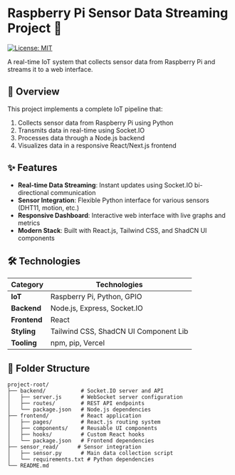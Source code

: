 # Raspberry Pi Sensor Data Streaming Project 🚀

[![License: MIT](https://img.shields.io/badge/License-MIT-yellow.svg)](https://opensource.org/licenses/MIT)

A real-time IoT system that collects sensor data from Raspberry Pi and streams it to a web interface.

## 📝 Overview
This project implements a complete IoT pipeline that:
1. Collects sensor data from Raspberry Pi using Python
2. Transmits data in real-time using Socket.IO
3. Processes data through a Node.js backend
4. Visualizes data in a responsive React/Next.js frontend

## ✨ Features
- **Real-time Data Streaming**: Instant updates using Socket.IO bi-directional communication
- **Sensor Integration**: Flexible Python interface for various sensors (DHT11, motion, etc.)
- **Responsive Dashboard**: Interactive web interface with live graphs and metrics
- **Modern Stack**: Built with React.js, Tailwind CSS, and ShadCN UI components

## 🛠️ Technologies
| Category       | Technologies                          |
|----------------|---------------------------------------|
| **IoT**        | Raspberry Pi, Python, GPIO            |
| **Backend**    | Node.js, Express, Socket.IO           |
| **Frontend**   | React                                 |
| **Styling**    | Tailwind CSS, ShadCN UI Component Lib |
| **Tooling**    | npm, pip, Vercel                      |

## 📂 Folder Structure
```text
project-root/
├── backend/           # Socket.IO server and API
│   ├── server.js      # WebSocket server configuration
│   ├── routes/        # REST API endpoints
│   └── package.json   # Node.js dependencies
├── frontend/          # React application
│   ├── pages/         # React.js routing system
│   ├── components/    # Reusable UI components
│   ├── hooks/         # Custom React hooks
│   └── package.json   # Frontend dependencies
├── sensor_read/      # Sensor integration
│   ├── sensor.py      # Main data collection script
│   └── requirements.txt # Python dependencies
└── README.md
